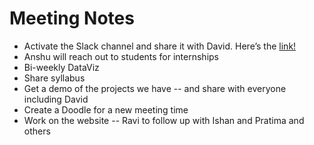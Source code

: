 # Meeting Notes

- Activate the Slack channel and share it with David. Here’s the [link!](https://join.slack.com/t/codefornepal/shared_invite/zt-fm07r7gz-97iagKnDNJ3DbX8QKR6Bxg) 
- Anshu will reach out to students for internships 
- Bi-weekly DataViz
- Share syllabus 
- Get a demo of the projects we have -- and share with everyone including David 
- Create a Doodle for a new meeting time 
- Work on the website -- Ravi to follow up with Ishan and Pratima and others           
